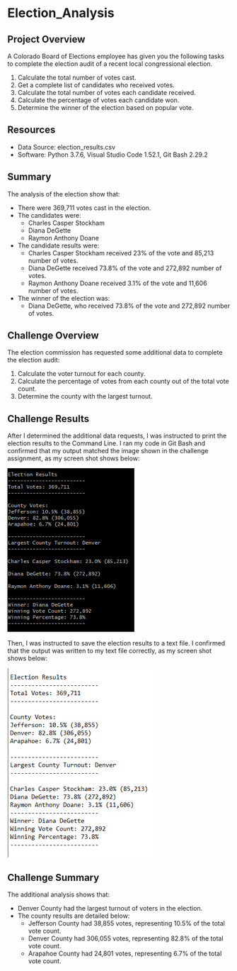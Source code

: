 # Election_Analysis

## Project Overview
A Colorado Board of Elections employee has given you the following tasks to complete the election audit of a recent local congressional election.

1. Calculate the total number of votes cast.
2. Get a complete list of candidates who received votes.
3. Calculate the total number of votes each candidate received.
4. Calculate the percentage of votes each candidate won.
5. Determine the winner of the election based on popular vote.

## Resources
- Data Source: election_results.csv
- Software: Python 3.7.6, Visual Studio Code 1.52.1, Git Bash 2.29.2

## Summary
The analysis of the election show that:
- There were 369,711 votes cast in the election.
- The candidates were:
  - Charles Casper Stockham
  - Diana DeGette
  - Raymon Anthony Doane
- The candidate results were:
  - Charles Casper Stockham received 23% of the vote and 85,213 number of votes.
  - Diana DeGette received 73.8% of the vote and 272,892 number of votes.
  - Raymon Anthony Doane received 3.1% of the vote and 11,606 number of votes.
- The winner of the election was:
  - Diana DeGette, who received 73.8% of the vote and 272,892 number of votes.
  
## Challenge Overview
The election commission has requested some additional data to complete the election audit:

1. Calculate the voter turnout for each county.
2. Calculate the percentage of votes from each county out of the total vote count.
3. Determine the county with the largest turnout.

## Challenge Results
After I determined the additional data requests, I was instructed to print the election results to the Command Line. I ran my code in Git Bash and confirmed that my output matched the image shown in the challenge assignment, as my screen shot shows below:

<img src="images/Command Line Output.PNG">

Then, I was instructed to save the election results to a text file. I confirmed that the output was written to my text file correctly, as my screen shot shows below:

<img src="images/Text File Output.PNG">

## Challenge Summary
The additional analysis shows that:
- Denver County had the largest turnout of voters in the election.
- The county results are detailed below:
  - Jefferson County had 38,855 votes, representing 10.5% of the total vote count.
  - Denver County had 306,055 votes, representing 82.8% of the total vote count.
  - Arapahoe County had 24,801 votes, representing 6.7% of the total vote count.
